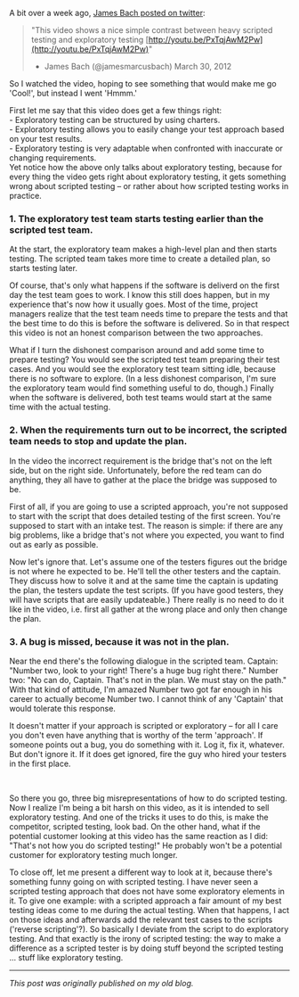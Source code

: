 <!--
.. title: The irony of scripted testing
.. slug: the-irony-of-scripted-testing
.. date: 2012-04-09 23:16:17 UTC+02:00
.. tags: exploratory testing, software testing
.. category: exploratory testing
.. link: 
.. description:
.. type: text
-->

A bit over a week ago, [James Bach posted on twitter](https://twitter.com/jamesmarcusbach/status/185816224075227137):

> "This video shows a nice simple contrast between heavy scripted testing and exploratory testing [http://youtu.be/PxTqjAwM2Pw](http://youtu.be/PxTqjAwM2Pw)"  
> - James Bach (@jamesmarcusbach) March 30, 2012

So I watched the video, hoping to see something that would make me go 'Cool!', but instead I went 'Hmmm.'

First let me say that this video does get a few things right:  
\- Exploratory testing can be structured by using charters.  
\- Exploratory testing allows you to easily change your test approach based on your test results.  
\- Exploratory testing is very adaptable when confronted with inaccurate or changing requirements.  
Yet notice how the above only talks about exploratory testing, because for every thing the video gets right about exploratory testing, it gets something wrong about scripted testing – or rather about how scripted testing works in practice.

<!-- TEASER_END -->

### 1. The exploratory test team starts testing earlier than the scripted test team.
At the start, the exploratory team makes a high-level plan and then starts testing. The scripted team takes more time to create a detailed plan, so starts testing later.

Of course, that's only what happens if the software is deliverd on the first day the test team goes to work. I know this still does happen, but in my experience that's now how it usually goes. Most of the time, project managers realize that the test team needs time to prepare the tests and that the best time to do this is before the software is delivered. So in that respect this video is not an honest comparison between the two approaches.

What if I turn the dishonest comparison around and add some time to prepare testing? You would see the scripted test team preparing their test cases. And you would see the exploratory test team sitting idle, because there is no software to explore. (In a less dishonest comparison, I'm sure the exploratory team would find something useful to do, though.) Finally when the software is delivered, both test teams would start at the same time with the actual testing.


### 2. When the requirements turn out to be incorrect, the scripted team needs to stop and update the plan.
In the video the incorrect requirement is the bridge that's not on the left side, but on the right side. Unfortunately, before the red team can do anything, they all have to gather at the place the bridge was supposed to be.

First of all, if you are going to use a scripted approach, you're not supposed to start with the script that does detailed testing of the first screen. You're supposed to start with an intake test. The reason is simple: if there are any big problems, like a bridge that's not where you expected, you want to find out as early as possible.

Now let's ignore that. Let's assume one of the testers figures out the bridge is not where he expected to be. He'll tell the other testers and the captain. They discuss how to solve it and at the same time the captain is updating the plan, the testers update the test scripts. (If you have good testers, they will have scripts that are easily updateable.) There really is no need to do it like in the video, i.e. first all gather at the wrong place and only then change the plan.

### 3. A bug is missed, because it was not in the plan.
Near the end there's the following dialogue in the scripted team. Captain: "Number two, look to your right! There's a huge bug right there." Number two: "No can do, Captain. That's not in the plan. We must stay on the path."
With that kind of attitude, I'm amazed Number two got far enough in his career to actually become Number two. I cannot think of any 'Captain' that would tolerate this response.

It doesn't matter if your approach is scripted or exploratory – for all I care you don't even have anything that is worthy of the term 'approach'. If someone points out a bug, you do something with it. Log it, fix it, whatever. But don't ignore it. If it does get ignored, fire the guy who hired your testers in the first place.

<br />

So there you go, three big misrepresentations of how to do scripted testing. Now I realize I'm being a bit harsh on this video, as it is intended to sell exploratory testing. And one of the tricks it uses to do this, is make the competitor, scripted testing, look bad. On the other hand, what if the potential customer looking at this video has the same reaction as I did: "That's not how you do scripted testing!" He probably won't be a potential customer for exploratory testing much longer.

To close off, let me present a different way to look at it, because there's something funny going on with scripted testing. I have never seen a scripted testing approach that does not have some exploratory elements in it. To give one example: with a scripted approach a fair amount of my best testing ideas come to me during the actual testing. When that happens, I act on those ideas and afterwards add the relevant test cases to the scripts ('reverse scripting'?). So basically I deviate from the script to do exploratory testing.
And that exactly is the irony of scripted testing: the way to make a difference as a scripted tester is by doing stuff beyond the scripted testing ... stuff like exploratory testing.


---

*This post was originally published on my old blog.*